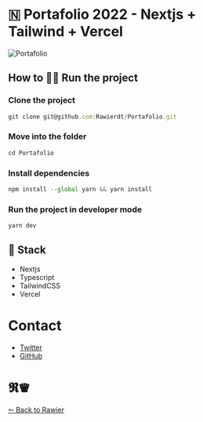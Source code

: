 # 🇳 Portafolio 2022 - Nextjs + Tailwind + Vercel

![Portafolio](https://i.ibb.co/bKNbrtP/portfolio.png)

## How to 🏃‍♂️ Run the project

### Clone the project

```js
git clone git@github.com:Rawierdt/Portafolio.git
```

### Move into the folder

```js
cd Portafolio
```

### Install dependencies

```js
npm install --global yarn && yarn install
```

### Run the project in developer mode

```js
yarn dev
```

## 🧱 Stack

- Nextjs
- Typescript
- TailwindCSS
- Vercel

# Contact

- [Twitter](https://twitter.com/Rawierdt)
- [GitHub](https://github.com/Rawierdt)

# 𝕽♛

[↼ Back to Rawier](https://rawier.vercel.app)
